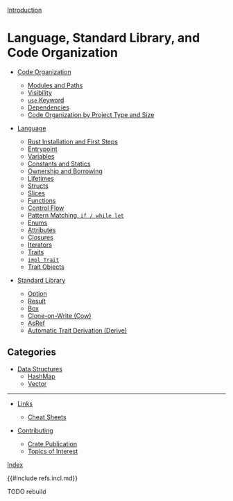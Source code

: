 
[Introduction](index.md)

# Language, Standard Library, and Code Organization

- [Code Organization](code_organization/index.md)
  - [Modules and Paths](code_organization/modules.md)
  - [Visibility](code_organization/visibility.md)
  - [`use` Keyword](code_organization/use_keyword.md)
  - [Dependencies](code_organization/dependencies.md)
  - [Code Organization by Project Type and Size](code_organization/code_organization.md)

- [Language]()
  - [Rust Installation and First Steps](language/rust_install.md)
  - [Entrypoint](language/entrypoint.md)
  - [Variables](language/variables.md)
  - [Constants and Statics](language/constants_and_statics.md)
  - [Ownership and Borrowing](language/ownership_borrowing.md)
  - [Lifetimes](language/lifetimes.md)
  - [Structs](language/structs.md)
  - [Slices](language/slices.md)
  - [Functions](language/functions.md)
  - [Control Flow](language/control_flow.md)
  - [Pattern Matching, `if / while let`](../src/language/match.md)
  - [Enums](language/enums.md)
  - [Attributes](language/attributes.md)
  - [Closures](language/closures.md)
  - [Iterators](language/iterators.md)
  - [Traits](../src/language/traits.md)
  - [`impl Trait`](language/impl_trait.md)
  - [Trait Objects](language/trait_objects.md)

- [Standard Library](standard_library/index.md)
  - [Option](standard_library/option.md)
  - [Result](standard_library/result.md)
  - [Box](standard_library/box.md)
  - [Clone-on-Write (Cow)](standard_library/cow.md)
  - [AsRef](standard_library/asref.md)
  - [Automatic Trait Derivation (Derive)](standard_library/derive.md)

## Categories

- [Data Structures]()
  - [HashMap](categories/data-structures/hashmap.md)
  - [Vector](categories/data-structures/vector.md)

---

- [Links]()
  - [Cheat Sheets](links/rust_cheatsheets.md)

- [Contributing]()
  - [Crate Publication](../src/contributing/publication.md)
  - [Topics of Interest](contributing/topics_of_interest.md)

[Index](word_index.md)

{{#include refs.incl.md}}
<div class="hidden">
TODO rebuild
</div>
